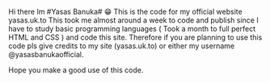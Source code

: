 Hi there
Im #Yasas Banuka# 😁
This is the code for my official website yasas.uk.to
This took me almost around a week to code and publish since I have to study basic programming languages ( Took a month to full perfect HTML and CSS ) and code this site.
Therefore if you are planning to use this code pls give credits to my site (yasas.uk.to) or either my username @yasasbanukaofficial.

Hope you make a good use of this code.
